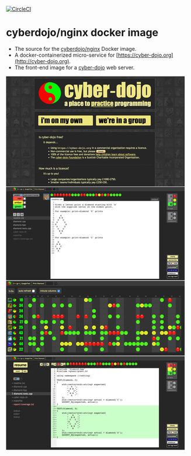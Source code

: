 
[![CircleCI](https://circleci.com/gh/cyber-dojo/nginx.svg?style=svg)](https://circleci.com/gh/cyber-dojo/nginx)

# cyberdojo/nginx docker image

- The source for the [cyberdojo/nginx](https://hub.docker.com/r/cyberdojo/nginx/tags) Docker image.
- A docker-containerized micro-service for [https://cyber-dojo.org](http://cyber-dojo.org).
- The front-end image for a [cyber-dojo](http://cyber-dojo.org) web server.

![cyber-dojo.org home page](https://github.com/cyber-dojo/cyber-dojo/blob/master/shared/home_page_snapshot.png)
